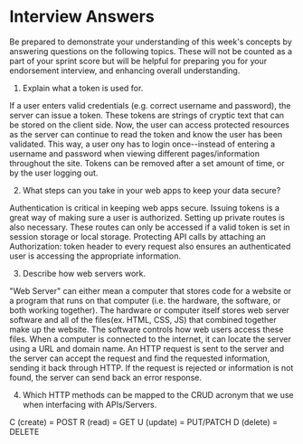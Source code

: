 # Interview Answers
Be prepared to demonstrate your understanding of this week's concepts by answering questions on the following topics. These will not be counted as a part of your sprint score but will be helpful for preparing you for your endorsement interview, and enhancing overall understanding.


1. Explain what a token is used for.

If a user enters valid credentials (e.g. correct username and password), the server can issue a token. These tokens are strings of cryptic text that can be stored on the client side. Now, the user can access protected resources as the server can continue to read the token and know the user has been validated. This way, a user ony has to login once--instead of entering a username and password when viewing different pages/information throughout the site. Tokens can be removed after a set amount of time, or by the user logging out. 

2. What steps can you take in your web apps to keep your data secure?

Authentication is critical in keeping web apps secure. Issuing tokens is a great way of making sure a user is authorized. Setting up private routes is also necessary. These routes can only be accessed if a valid token is set in session storage or local storage. Protecting API calls by attaching an Authorization: token header to every request also ensures an authenticated user is accessing the appropriate information.

3. Describe how web servers work.

"Web Server" can either mean a computer that stores code for a website or a program that runs on that computer (i.e. the hardware, the software, or both working together). The hardware or computer itself stores web server software and all of the files(ex. HTML, CSS, JS) that combined together make up the website. The software controls how web users access these files.  When a computer is connected to the internet, it can locate the server using a URL and domain name. An HTTP request is sent to the server and the server can accept the request and find the requested information, sending it back through HTTP. If the request is rejected or information is not found, the server can send back an error response.

4. Which HTTP methods can be mapped to the CRUD acronym that we use when interfacing with APIs/Servers.

C (create) = POST
R (read) = GET
U (update) = PUT/PATCH
D (delete) = DELETE